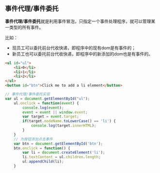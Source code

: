 ## 事件代理/事件委托

**事件代理/事件委托**就是利用事件冒泡，只指定一个事件处理程序，就可以管理某一类型的所有事件。

比如：

- 现员工可以委托前台代收快递，即程序中的现有dom是有事件的；
- 新员工也可以委托前台代收快递，即程序中的新添加的dom也是有事件的。

```html
<ul id="ul">
    <li>0</li>
    <li>1</li>
    <li>2</li>
</ul>
<button id="btn">Click me to add a li element</button>
```

```javascript
// 事件代理/事件委托实现
var ul = document.getElementById("ul");
    ul.onclick = function(event) {
        console.log(event);
        event = event || window.event;
        var target = event.target;
        if(target.nodeName.toLowerCase() == 'li') {
            console.log(target.innerHTML);
        }
    }
    // 为按钮添加点击事件
    var btn = document.getElementById('btn');
    btn.onclick = function() {
        var li = document.createElement('li');
        li.textContent = ul.children.length;
        ul.appendChild(li);
    }
```